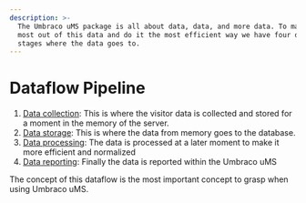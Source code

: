 ```yaml
---
description: >-
  The Umbraco uMS package is all about data, data, and more data. To make the
  most out of this data and do it the most efficient way we have four different
  stages where the data goes to.
---
```


# Dataflow Pipeline

1. [Data collection](../../../../../the-umarketingsuite-broad-overview/dataflow-pipeline/data-collection/): This is where the visitor data is collected and stored for a moment in the memory of the server.
2. [Data storage](../../../../../the-umarketingsuite-broad-overview/dataflow-pipeline/data-storage/): This is where the data from memory goes to the database.
3. [Data processing](../../../../../the-umarketingsuite-broad-overview/dataflow-pipeline/data-parsing/): The data is processed at a later moment to make it more efficient and normalized
4. [Data reporting](../../../../../the-umarketingsuite-broad-overview/dataflow-pipeline/reporting/): Finally the data is reported within the Umbraco uMS

The concept of this dataflow is the most important concept to grasp when using Umbraco uMS.
